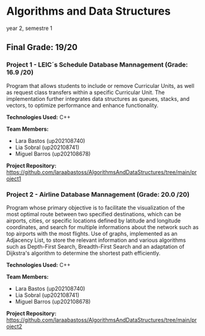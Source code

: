 # Algorithms and Data Structures 

year 2, semestre 1

## Final Grade: 19/20


### Project 1 - LEIC´s Schedule Database Mannagement  (Grade: 16.9 /20) 

Program that allows students to include or remove Curricular Units, as well as request class transfers within a specific Curricular Unit. The implementation further integrates data structures as queues, stacks, and vectors, to optimize performance and enhance functionality.

**Technologies Used:** C++

**Team Members:**
- Lara Bastos (up202108740)
- Lia Sobral (up202108741)
- Miguel Barros (up202108678)

**Project Repository:** https://github.com/laraabastoss/AlgorithmsAndDataStructures/tree/main/project1

### Project 2 - Airline Database Mannagement (Grade: 20.0 /20)

Program whose primary objective is to facilitate the visualization of the most optimal route between two specified destinations, which can be airports, cities, or specific locations defined by latitude and longitude coordinates, and search for multiple informations about the network such as top airports with the most flights. Use of graphs, implemented as an Adjacency List, to store the relevant information and various algorithms such as Depth-First Search, Breadth-First Search and an adaptation of Dijkstra's algorithm to determine the shortest path efficiently.

**Technologies Used:** C++

**Team Members:**
- Lara Bastos (up202108740)
- Lia Sobral (up202108741)
- Miguel Barros (up202108678)

**Project Repository:** https://github.com/laraabastoss/AlgorithmsAndDataStructures/tree/main/project2
